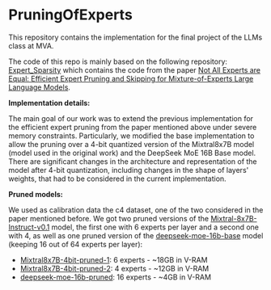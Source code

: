 # PruningOfExperts
This repository contains the implementation for the final project of the LLMs class at MVA.

The code of this repo is mainly based on the following repository: [Expert_Sparsity](https://github.com/Lucky-Lance/Expert_Sparsity/tree/main) which contains the code from the paper [Not All Experts are Equal: Efficient Expert Pruning and Skipping for Mixture-of-Experts Large Language Models](https://arxiv.org/abs/2402.14800).

**Implementation details:**

The main goal of our work was to extend the previous implementation for the efficient expert pruning from the paper mentioned above under severe memory constraints. Particularly, we modified the base implementation to allow the pruning over a 4-bit quantized version of the Mixtral8x7B model (model used in the original work) and the DeepSeek MoE 16B Base model. There are significant changes in the architecture and representation of the model after 4-bit quantization, including changes in the shape of layers' weights, that had to be considered in the current implementation.

**Pruned models:**

We used as calibration data the c4 dataset, one of the two considered in the paper mentioned before. We got two pruned versions of the [Mixtral-8x7B-Instruct-v0.1](https://huggingface.co/mistralai/Mixtral-8x7B-Instruct-v0.1) model, the first one with 6 experts per layer and a second one with 4, as well as one pruned version of the [deepseek-moe-16b-base](https://huggingface.co/deepseek-ai/deepseek-moe-16b-base) model (keeping 16 out of 64 experts per layer):

- [Mixtral8x7B-4bit-pruned-1](https://huggingface.co/JavierLopetegui/Mixtral8x7B-4bit-pruned): 6 experts - ~18GB in V-RAM
- [Mixtral8x7B-4bit-pruned-2](https://huggingface.co/JavierLopetegui/Mixtral8x7B-4bit-pruned_4_experts): 4 experts - ~12GB in V-RAM 
- [deepseek-moe-16b-pruned](https://huggingface.co/olijacklu/deepseek-moe-16b-pruned): 16 experts - ~4GB in V-RAM 
